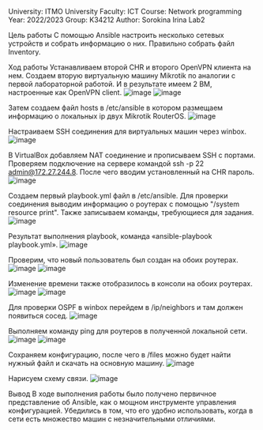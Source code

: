 University: ITMO University
Faculty: ICT
Course: Network programming
Year: 2022/2023 
Group: K34212 
Author: Sorokina Irina
Lab2 

Цель работы
С помощью Ansible настроить несколько сетевых устройств и собрать информацию о них. Правильно собрать файл Inventory.

Ход работы
Устанавливаем второй CHR и второго OpenVPN клиента на нем. Создаем вторую виртуальную машину Mikrotik по аналогии с первой лабораторной работой. И в результате имеем 2 ВМ, настроенные как OpenVPN client.
![image](https://user-images.githubusercontent.com/58992611/204485425-309e1246-fca5-40d2-8dde-6a9ba168f104.png)
![image](https://user-images.githubusercontent.com/58992611/204485486-c06e990e-9f4c-43a4-b553-fa07b72a9334.png)

Затем создаем файл hosts в /etc/ansible в котором размещаем информацию о локальных ip двух Mikrotik RouterOS.
![image](https://user-images.githubusercontent.com/58992611/204485525-d8ff1ad4-c1d2-4294-9406-c371e68f5a6d.png)

Настраиваем SSH соединения для виртуальных машин через winbox.
![image](https://user-images.githubusercontent.com/58992611/204485570-0468b0bf-00cc-4b2d-a745-91cfa7ec27bc.png)

В VirtualBox добавляем NAT соединение и прописываем SSH с портами. Проверяем подключение на сервере командой ssh -p 22 admin@172.27.244.8. После чего вводим установленный на CHR пароль.
![image](https://user-images.githubusercontent.com/58992611/204485666-8f695ba6-c7bc-4b7e-a8e9-53d85538a2f8.png)

 

Создаем первый playbook.yml файл в /etc/ansible. 
Для проверки соединения выводим информацию о роутерах с помощью "/system resource print". 
Также записываем команды, требующиеся для задания.
![image](https://user-images.githubusercontent.com/58992611/204485788-b8c97674-ff74-46bb-b194-9b048beb6c18.png)

Результат выполнения playbook, команда «ansible-playbook playbook.yml».
![image](https://user-images.githubusercontent.com/58992611/204485847-39c1c8d2-7a4d-4451-89be-e66fe73d8412.png)
 

Проверим, что новый пользователь был создан на обоих роутерах.
![image](https://user-images.githubusercontent.com/58992611/204485932-da1538d0-cea4-452a-b172-1e1e1736da8b.png)
![image](https://user-images.githubusercontent.com/58992611/204485964-0ff77e87-712b-4c14-bdab-0bae29e7ecd7.png)
 
 
Изменение времени также отобразилось в консоли на обоих роутерах.
![image](https://user-images.githubusercontent.com/58992611/204486025-b9e27ba0-9354-4d31-992d-dd8b42d3f11b.png)
![image](https://user-images.githubusercontent.com/58992611/204486049-f33ba9a1-7e9c-42dc-be14-c24880ae9d53.png)
 
 
Для проверки OSPF в winbox перейдем в /ip/neighbors и там должен появиться сосед.
![image](https://user-images.githubusercontent.com/58992611/204486100-d6730181-f7cd-4629-bd41-fb998a13e083.png)
 
Выполняем команду ping для роутеров в полученной локальной сети.
![image](https://user-images.githubusercontent.com/58992611/204486130-ab6dc08a-f737-435a-bcd9-051bebffa5ee.png)
![image](https://user-images.githubusercontent.com/58992611/204486153-61c85a61-cc06-4784-a57e-c6187518d5e7.png)
 
  
Сохраняем конфигурацию, после чего в /files можно будет найти нужный файл и скачать на основную машину.
![image](https://user-images.githubusercontent.com/58992611/204486202-891517fa-b1fd-4d25-aec7-391d452fdd0f.png)
 
Нарисуем схему связи.
![image](https://user-images.githubusercontent.com/58992611/204486261-76123c02-fbc9-4009-b7b5-9a7f4b94541f.png)

Вывод
В ходе выполнения работы было получено первичное представление об Ansible, как о мощном инструменте управления конфигурацией. Убедились в том, что его удобно использовать, когда в сети есть множество машин с незначительными отличиями.
